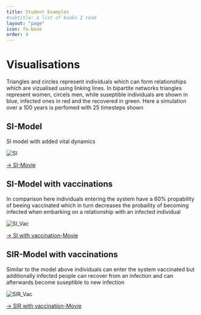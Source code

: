```yaml
---
title: Student Examples
#subtitle: a list of books I read
layout: "page"
icon: fa-book
order: 4
---
```

# Visualisations
Triangles and circles represent individuals which can form relationships which are vizualised using linking lines. In bipartite networks triangles represent women, circels men, while suseptible individuals are shown in blue, infected ones in red and the recovered in green.
Here a simulation over a 100 years is perfomed with 25 timesteps shown

## SI-Model
SI model with added vital dynamics

![SI](https://werthnerquirin.github.io/Werthners-Original/assets/images/SI.jpg "Schematic Diagram of SI-Model")

[-> SI-Movie](https://werthnerquirin.github.io/Werthners-Original/assets/SI.html) 

## SI-Model with vaccinations 
In comparison here individuals entering the system have a 60% propability of beeing vaccinated which in turn decreases the probaility of becoming infected when embarking on a relationship with an infected individual

![SI_Vac](https://werthnerquirin.github.io/Werthners-Original/assets/images/SI_vac.jpg "Schematic Diagram of SI-Model with vaccinations")

[-> SI with vaccination-Movie](https://werthnerquirin.github.io/Werthners-Original/assets/SI_vac.html) 

## SIR-Model with vaccinations
Similar to the model above individuals can enter the system vaccinated but additionally infected people can recover from an infection and can afterwards become suseptible to new infection

![SIR_Vac](https://werthnerquirin.github.io/Werthners-Original/assets/images/SIR_vac.jpg "Schematic Diagram of SIR-Model with vaccinations")

[-> SIR with vaccination-Movie](https://werthnerquirin.github.io/Werthners-Original/assets/SIR_vac.html)
